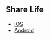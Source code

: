 ## Share Life

* [iOS](https://apple.co/3yc2sK7)
* [Android](https://play.google.com/store/apps/details?id=com.physi.nowvilla.share_life)
